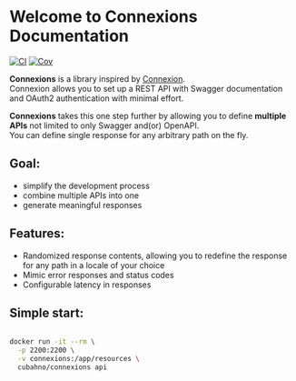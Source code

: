 # Welcome to Connexions Documentation

[![CI](https://github.com/cubahno/connexions/workflows/CI/badge.svg?event=push)](https://github.com/cubahno/connexions/actions/workflows/ci.yml?query=event%3Apush+branch%3Amaster+workflow%3ACI)
[![Cov](https://img.shields.io/endpoint?url=https://gist.githubusercontent.com/cubahno/4110782af3ec09dd1ebabc3304756f1f/raw/covbadge.json)](https://github.com/cubahno/connexions/actions/workflows/ci.yml?query=event%3Apush+branch%3Amaster+workflow%3ACI)


**Connexions** is a library inspired by [Connexion](https://github.com/spec-first/connexion).<br/>
Connexion allows you to set up a REST API with Swagger documentation and OAuth2 authentication with minimal effort.<br/>

**Connexions** takes this one step further by allowing you to define **multiple APIs** not limited to only Swagger and(or) OpenAPI.<br/>
You can define single response for any arbitrary path on the fly.<br/>

## Goal:
- simplify the development process
- combine multiple APIs into one
- generate meaningful responses

## Features:
- Randomized response contents, allowing you to redefine the response for any path in a locale of your choice
- Mimic error responses and status codes
- Configurable latency in responses

## Simple start:

```bash 

docker run -it --rm \
  -p 2200:2200 \
  -v connexions:/app/resources \
  cubahno/connexions api

``` 
